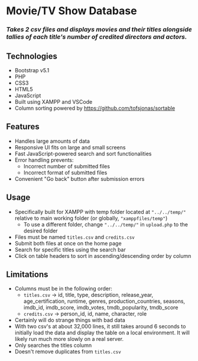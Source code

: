 # **Movie/TV Show Database**
### *Takes 2 csv files and displays movies and their titles alongside tallies of each title's number of credited directors and actors.*

## Technologies
- Bootstrap v5.1
- PHP
- CSS3
- HTML5
- JavaScript
- Built using XAMPP and VSCode
- Column sorting powered by https://github.com/tofsjonas/sortable

## Features
- Handles large amounts of data
- Responsive UI fits on large and small screens
- Fast JavaScript-powered search and sort functionalities
- Error handling prevents:
  - Incorrect number of submitted files
  - Incorrect format of submitted files
- Convenient "Go back" button after submission errors

## Usage
- Specifically built for XAMPP with temp folder located at `"../../temp/"` relative to main working folder (or globally, `"xamppfiles/temp"`)
  - To use a different folder, change `"../../temp/"` in `upload.php` to the desired folder
- Files must be named `titles.csv` and `credits.csv`
- Submit both files at once on the home page
- Search for specific titles using the search bar
- Click on table headers to sort in ascending/descending order by column

## Limitations
- Columns must be in the following order:
  - `titles.csv` -> id, title, type, description, release_year, age_certification, runtime, genres, production_countries, seasons, imdb_id, imdb_score, imdb_votes, tmdb_popularity, tmdb_score
  - `credits.csv` -> person_id, id, name, character, role
- Certainly will do strange things with bad data
- With two csv's at about 32,000 lines, it still takes around 6 seconds to initially load the data and display the table on a local environment. It will likely run much more slowly on a real server.
- Only searches the titles column
- Doesn't remove duplicates from `titles.csv`
